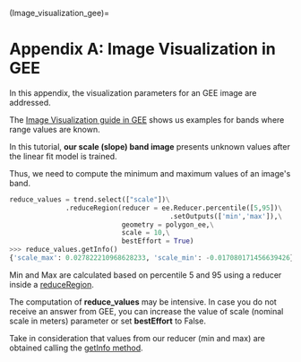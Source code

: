 (Image_visualization_gee)=

# Appendix A: Image Visualization in GEE

In this appendix, the visualization parameters for an GEE image are addressed.

The [Image Visualization guide in GEE](https://developers.google.com/earth-engine/guides/image_visualization) shows us examples for bands where range values are known.

In this tutorial, **our scale (slope) band image** presents unknown values after the linear fit model is trained.

Thus, we need to compute the minimum and maximum values of an image's band.

```python
reduce_values = trend.select(["scale"])\
              .reduceRegion(reducer = ee.Reducer.percentile([5,95])\
                                        .setOutputs(['min','max']),\
                            geometry = polygon_ee,\
                            scale = 10,\
                            bestEffort = True)
>>> reduce_values.getInfo()
{'scale_max': 0.027822210968628233, 'scale_min': -0.017080171456639426}
```

Min and Max are calculated based on percentile 5 and 95 using a reducer inside a [reduceRegion](https://developers.google.com/earth-engine/apidocs/ee-image-reduceregion).

The computation of **reduce_values** may be intensive. In case you do not receive an answer from GEE, you can increase the value of scale (nominal scale in meters) parameter or set **bestEffort** to False.

Take in consideration that values from our reducer (min and max) are obtained calling the [getInfo method](https://developers.google.com/earth-engine/guides/python_install#printing-objects).
